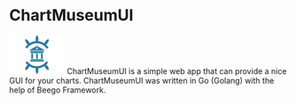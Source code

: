 # ChartMuseumUI
<img src="./logo.png" width="100">
ChartMuseumUI is a simple web app that can provide a nice GUI for your charts. 
ChartMuseumUI was written in Go (Golang) with the help of Beego Framework.
